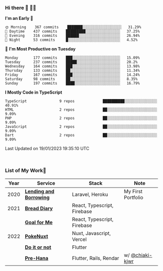 ### Hi there 👋 🧑‍💻



<!--START_SECTION:waka-->
**I'm an Early 🐤** 

```text
🌞 Morning    367 commits    ███████░░░░░░░░░░░░░░░░░░   31.29% 
🌆 Daytime    437 commits    █████████░░░░░░░░░░░░░░░░   37.25% 
🌃 Evening    316 commits    ██████░░░░░░░░░░░░░░░░░░░   26.94% 
🌙 Night      53 commits     █░░░░░░░░░░░░░░░░░░░░░░░░   4.52%

```
📅 **I'm Most Productive on Tuesday** 

```text
Monday       177 commits    ███░░░░░░░░░░░░░░░░░░░░░░   15.09% 
Tuesday      237 commits    █████░░░░░░░░░░░░░░░░░░░░   20.2% 
Wednesday    164 commits    ███░░░░░░░░░░░░░░░░░░░░░░   13.98% 
Thursday     133 commits    ██░░░░░░░░░░░░░░░░░░░░░░░   11.34% 
Friday       167 commits    ███░░░░░░░░░░░░░░░░░░░░░░   14.24% 
Saturday     98 commits     ██░░░░░░░░░░░░░░░░░░░░░░░   8.35% 
Sunday       197 commits    ████░░░░░░░░░░░░░░░░░░░░░   16.79%

```


**I Mostly Code in TypeScript** 

```text
TypeScript               9 repos             ██████████░░░░░░░░░░░░░░░   40.91% 
HTML                     2 repos             ██░░░░░░░░░░░░░░░░░░░░░░░   9.09% 
PHP                      2 repos             ██░░░░░░░░░░░░░░░░░░░░░░░   9.09% 
JavaScript               2 repos             ██░░░░░░░░░░░░░░░░░░░░░░░   9.09% 
Dart                     2 repos             ██░░░░░░░░░░░░░░░░░░░░░░░   9.09%

```



 Last Updated on 19/01/2023 19:35:10 UTC
<!--END_SECTION:waka-->


<br />

### List of My Work🚀

| Year | Service | Stack | Note |
|--|--|--|--|
| 2020 | [**Lending and Borrowing**](https://lending-and-borrowing.herokuapp.com/) | Laravel, Heroku | My First Portfolio |
| 2021 | [**Bread Diary**](https://bread-diary-web.web.app/) | React, Typescript, Firebase | |
|  | [**Goal for Me**](https://goal-for-me.web.app/) | React, Typescript, Firebase | |
| 2022 | [**PokeNuxt**](https://pokenuxt.vercel.app/) | Nuxt, Javascript, Vercel | |
|  | [**Do it or not**](https://apps.apple.com/jp/app/do-it-or-not/id1613818865) | Flutter | |
|  | [**Pre-Hana**](https://apps.apple.com/us/app/%E3%83%97%E3%83%AA%E8%8A%B1-%E7%B5%90%E5%A9%9A%E5%BC%8F%E6%BA%96%E5%82%99%E3%81%AB%E7%89%B9%E5%8C%96%E3%81%97%E3%81%9Ftodo%E7%AE%A1%E7%90%86%E3%82%A2%E3%83%97%E3%83%AA/id1639773221) | Flutter, Rails, Rendar | w/ [@chiaki-kjwr](https://github.com/chiaki-kjwr) |